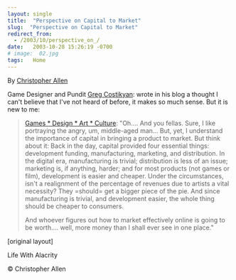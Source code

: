 ```yaml
---
layout: single
title:  "Perspective on Capital to Market"
slug:  "Perspective on Capital to Market"
redirect_from:
  - /2003/10/perspective_on_/
date:   2003-10-28 15:26:19 -0700
# image:  02.jpg
tags:   Home
---
```


By [Christopher Allen](/lwa/about)

Game Designer and Pundit [Greg Costikyan](http://www.costik.com/): wrote in his blog a thought I can't believe that I've not heard of before, it makes so much sense. But it is new to me:

> [Games * Design * Art * Culture](http://www.costik.com/weblog/2003_10_01_blogchive.html#106720019248778019): "Oh.... And you fellas. Sure, I like portraying the angry, um, middle-aged man... But, yet, I understand the importance of capital in bringing a product to market. But think about it: Back in the day, capital provided four essential things: development funding, manufacturing, marketing, and distribution. In the digital era, manufacturing is trivial; distribution is less of an issue; marketing is, if anything, harder; and for most products (not games or film), development is easier and cheaper. Under the circumstances, isn't a realignment of the percentage of revenues due to artists a vital necessity? They =should= get a bigger piece of the pie. And since manufacturing is trivial, and development easier, the whole thing should be cheaper to consumers.
> 
> And whoever figures out how to market effectively online is going to be worth.... well, more money than I shall ever see in one place."  

[original layout]


Life With Alacrity

© Christopher Allen
